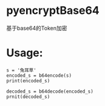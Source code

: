 # pyencryptBase64
基于base64的Token加密

# Usage:


    s = '兔耳草'
    encoded_s = b64encode(s)
    print(encoded_s)
  
    decoded_s = b64decode(encoded_s)
    prnit(decoded_s)
